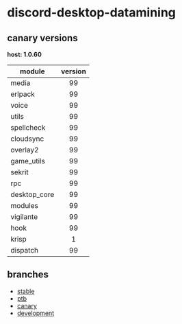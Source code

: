 # discord-desktop-datamining

## canary versions

**host: 1.0.60**

| module | version |
| ------ | :-----: |
| media | 99 |
| erlpack | 99 |
| voice | 99 |
| utils | 99 |
| spellcheck | 99 |
| cloudsync | 99 |
| overlay2 | 99 |
| game_utils | 99 |
| sekrit | 99 |
| rpc | 99 |
| desktop_core | 99 |
| modules | 99 |
| vigilante | 99 |
| hook | 99 |
| krisp | 1 |
| dispatch | 99 |

## branches

- [stable](https://github.com/OpenAsar/discord-desktop-datamining/tree/stable)
- [ptb](https://github.com/OpenAsar/discord-desktop-datamining/tree/ptb)
- [canary](https://github.com/OpenAsar/discord-desktop-datamining/tree/canary)
- [development](https://github.com/OpenAsar/discord-desktop-datamining/tree/development)